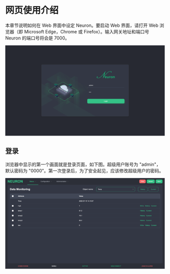 # 网页使用介绍

本章节说明如何在 Web 界面中设定 Neuron。要启动 Web 界面，请打开 Web 浏览器（即 Microsoft Edge，Chrome 或 Firefox）。输入网关地址和端口号 Neuron 的端口号将会是 7000。

![](./assets/web-interface.png)

## 登录

浏览器中显示的第一个画面就是登录页面，如下图。超级用户账号为 "admin"，默认密码为 "0000"。第一次登录后，为了安全起见，应该修改超级用户的密码。

![](./assets/login.png)
